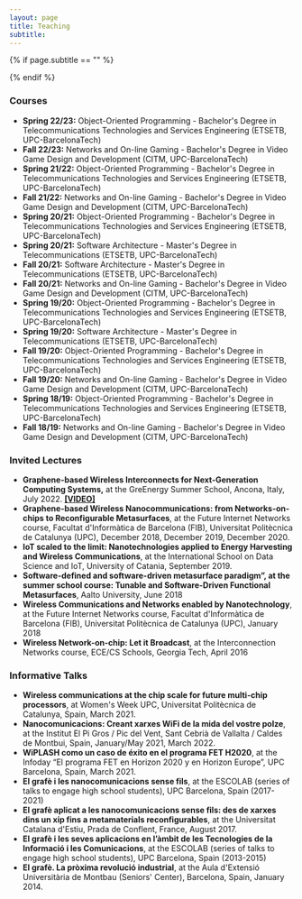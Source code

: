 ```yaml
---
layout: page
title: Teaching
subtitle:
---
```


{% if page.subtitle == "" %}
<div class="empty_subtitle"></div>
{% endif %}


### Courses

- **Spring 22/23:** Object-Oriented Programming - Bachelor's Degree in Telecommunications Technologies and Services Engineering (ETSETB, UPC-BarcelonaTech)
- **Fall 22/23:** Networks and On-line Gaming - Bachelor's Degree in Video Game Design and Development (CITM, UPC-BarcelonaTech)
- **Spring 21/22:** Object-Oriented Programming - Bachelor's Degree in Telecommunications Technologies and Services Engineering (ETSETB, UPC-BarcelonaTech)
- **Fall 21/22:** Networks and On-line Gaming - Bachelor's Degree in Video Game Design and Development (CITM, UPC-BarcelonaTech)
- **Spring 20/21:** Object-Oriented Programming - Bachelor's Degree in Telecommunications Technologies and Services Engineering (ETSETB, UPC-BarcelonaTech)
- **Spring 20/21:** Software Architecture - Master's Degree in Telecommunications (ETSETB, UPC-BarcelonaTech)
- **Fall 20/21:** Software Architecture - Master's Degree in Telecommunications (ETSETB, UPC-BarcelonaTech)
- **Fall 20/21:** Networks and On-line Gaming - Bachelor's Degree in Video Game Design and Development (CITM, UPC-BarcelonaTech)
- **Spring 19/20:** Object-Oriented Programming - Bachelor's Degree in Telecommunications Technologies and Services Engineering (ETSETB, UPC-BarcelonaTech)
- **Spring 19/20:** Software Architecture - Master's Degree in Telecommunications (ETSETB, UPC-BarcelonaTech)
- **Fall 19/20:** Object-Oriented Programming - Bachelor's Degree in Telecommunications Technologies and Services Engineering (ETSETB, UPC-BarcelonaTech)
- **Fall 19/20:** Networks and On-line Gaming - Bachelor's Degree in Video Game Design and Development (CITM, UPC-BarcelonaTech)
- **Spring 18/19:** Object-Oriented Programming - Bachelor's Degree in Telecommunications Technologies and Services Engineering (ETSETB, UPC-BarcelonaTech)
- **Fall 18/19:** Networks and On-line Gaming - Bachelor's Degree in Video Game Design and Development (CITM, UPC-BarcelonaTech)


### Invited Lectures

- **Graphene-based Wireless Interconnects for Next-Generation Computing Systems,** at the GreEnergy Summer School, Ancona, Italy, July 2022. **[[VIDEO]](https://youtu.be/ImMWk_nXMD0)**
- **Graphene-based Wireless Nanocommunications: from Networks-on-chips to Reconfigurable Metasurfaces**, at the Future Internet Networks course, Facultat d'Informàtica de Barcelona (FIB), Universitat Politècnica de Catalunya (UPC), December 2018, December 2019, December 2020.
- **IoT scaled to the limit: Nanotechnologies applied to Energy Harvesting and Wireless Communications**, at the International School on Data Science and IoT, University of Catania, September 2019.
- **Software-defined and software-driven metasurface paradigm”, at the summer school course: Tunable and Software-Driven Functional Metasurfaces**, Aalto University, June 2018
- **Wireless Communications and Networks enabled by Nanotechnology**, at the Future Internet Networks course, Facultat d'Informàtica de Barcelona (FIB), Universitat Politècnica de Catalunya (UPC), January 2018
- **Wireless Network-on-chip: Let it Broadcast**, at the Interconnection Networks course, ECE/CS Schools, Georgia Tech, April 2016


### Informative Talks

- **Wireless communications at the chip scale for future multi-chip processors**, at Women's Week UPC, Universitat Politècnica de Catalunya, Spain, March 2021.
- **Nanocomunicacions: Creant xarxes WiFi de la mida del vostre polze**, at the Institut El Pi Gros / Pic del Vent, Sant Cebrià de Vallalta / Caldes de Montbui, Spain, January/May 2021, March 2022.
- **WiPLASH como un caso de éxito en el programa FET H2020**, at the Infoday “El programa FET en Horizon 2020 y en Horizon Europe”, UPC Barcelona, Spain, March 2021.
- **El grafè i les nanocomunicacions sense fils**, at the ESCOLAB (series of talks to engage high school students), UPC Barcelona, Spain (2017-2021)
- **El grafè aplicat a les nanocomunicacions sense fils: des de xarxes dins un xip fins a metamaterials reconfigurables**, at the Universitat Catalana d'Estiu, Prada de Conflent, France, August 2017.
- **El grafè i les seves aplicacions en l’àmbit de les Tecnologies de la Informació i les Comunicacions**, at the ESCOLAB (series of talks to engage high school students), UPC Barcelona, Spain (2013-2015)
- **El grafè. La pròxima revolució industrial**, at the Aula d'Extensió Universitària de Montbau (Seniors' Center), Barcelona, Spain, January 2014.
